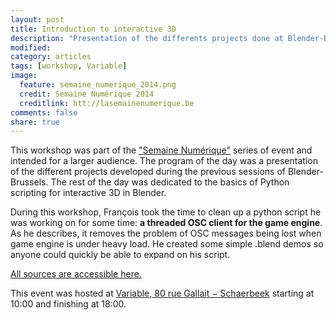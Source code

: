 ```yaml
---
layout: post
title: Introduction to interactive 3D
description: "Presentation of the differents projects done at Blender-Brussels + introduction to the basics of python programming"
modified: 
category: articles
tags: [workshop, Variable]
image:
  feature: semaine_numerique_2014.png
  credit: Semaine Numérique 2014
  creditlink: htt://lasemainenumerique.be
comments: false
share: true
---
```


This workshop was part of the ["Semaine Numérique"](http://lasemainenumerique.be/Introduction-a-la-3D-interactive) series of event and intended for a larger audience. The program of the day was a presentation of the different projects developed during the previous sessions of Blender-Brussels. The rest of the day was dedicated to the basics of Python scripting for interactive 3D in Blender.

During this workshop, François took the time to clean up a python script he was working on for some time: **a threaded OSC client for the game engine**. As he describes, it removes the problem of OSC messages being lost when game engine is under heavy load. He created some simple .blend demos so anyone could quickly be able to expand on his script.

[All sources are accessible here.](https://github.com/Blender-Brussels/bpy-bge-library/tree/master/scripts/bge/osc)

This event was hosted at [Variable, 80 rue Gallait − Schaerbeek](https://www.openstreetmap.org/way/60317745#map=19/50.86677/4.36900) starting at 10:00 and finishing at 18:00.

